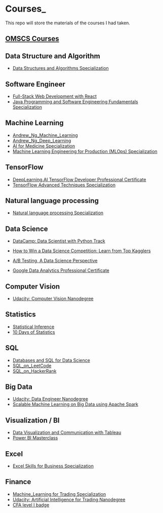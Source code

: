 # Courses_
This repo will store the materials of the courses I had taken.

## [OMSCS Courses](https://github.com/ycheng22/OMSCS_Courses/)

## Data Structure and Algorithm

- [Data Structures and Algorithms Specialization](https://github.com/ycheng22/Courses_/tree/main/Data%20Structures%20and%20Algorithms%20Specialization)

## Software Engineer
- [Full-Stack Web Development with React](https://github.com/ycheng22/Courses_/tree/main/Full-Stack%20Web%20Dev%20with%20React)
- [Java Programming and Software Engineering Fundamentals Specialization](https://github.com/ycheng22/Courses_/tree/main/Java%20Programming%20and%20Software%20Engineering%20Fundamentals%20Specialization)

## Machine Learning

- [Andrew_Ng_Machine_Learning](https://github.com/ycheng22/Courses_/tree/main/Andrew_Ng_Machine_Learning)
- [Andrew_Ng_Deep_Learning](https://github.com/ycheng22/Courses_/tree/main/Andrew_Ng_Deep_Learning)
- [AI for Medicine Specialization](https://github.com/ycheng22/Courses_/tree/main/AI%20for%20Medicine%20Specialization)
- [Machine Learning Engineering for Production (MLOps) Specialization](https://github.com/ycheng22/Courses_/tree/main/Machine%20Learning%20Engineering%20for%20Production%20(MLOps)%20Specialization)

## TensorFlow

- [DeepLearning.AI TensorFlow Developer Professional Certificate](https://github.com/ycheng22/Courses_/tree/main/DeepLearning.AI%20TensorFlow%20Developer%20Professional%20Certificate)
- [TensorFlow Advanced Techniques Specialization](https://github.com/ycheng22/Courses_/tree/main/TensorFlow%20Advanced%20Techniques%20Specialization)

## Natural language processing
- [Natural language processing Specialization](https://github.com/ycheng22/Courses_/tree/main/NLP%20Specialization)

## Data Science

- [DataCamp: Data Scientist with Python Track](https://github.com/ycheng22/Courses_/tree/main/Data_Camp)

- [How to Win a Data Science Competition: Learn from Top Kagglers](https://github.com/ycheng22/Courses_/tree/main/How%20to%20Win%20a%20Data%20Science%20Competition%20Learn%20from%20Top%20Kagglers)
- [A/B Testing, A Data Science Perspective](https://www.oreilly.com/library/view/ab-testing-a/9781491934777/)
- [Google Data Analytics Professional Certificate](https://github.com/ycheng22/Courses_/tree/main/Google%20Data%20Analytics%20Professional%20Certificate)

## Computer Vision
- [Udacity: Computer Vision Nanodegree](https://github.com/ycheng22/Courses_/tree/main/Udacity_Computer_Vision)

## Statistics
- [Statistical Inference](https://github.com/ycheng22/Courses_/tree/main/Statistical%20Inference)
- [10 Days of Statistics](https://ycheng22.github.io/10-Days-of-Statistics/)

## SQL

- [Databases and SQL for Data Science](https://github.com/ycheng22/Courses_/tree/main/Databases%20and%20SQL%20for%20Data%20Science)
- [SQL_on_LeetCode](https://github.com/ycheng22/ycheng22.github.io/blob/master/_posts/2021-07-20-SQL_on_LeetCode.md)
- [SQL_on_HackerRank](https://github.com/ycheng22/ycheng22.github.io/blob/master/_posts/2021-07-15-SQL_on_HackerRank.md)

## Big Data

- [Udacity: Data Engineer Nanodegree](https://github.com/ycheng22/Udacity_Data_Engineer_Nanodegree)
- [Scalable Machine Learning on Big Data using Apache Spark](https://github.com/ycheng22/Courses_/tree/main/Scalable%20Machine%20Learning%20on%20Big%20Data%20using%20Apache%20Spark)

## Visualization / BI
- [Data Visualization and Communication with Tableau](https://github.com/ycheng22/Courses_/tree/main/Data%20Visualization%20and%20Communication%20with%20Tableau)
- [Power BI Masterclass](https://github.com/ycheng22/Courses_/tree/main/Power%20BI%20Masterclass)

## Excel
- [Excel Skills for Business Specialization](https://github.com/ycheng22/Courses_/tree/main/Excel%20Skills%20for%20Business%20Specialization)

## Finance

- [Machine_Learning for Trading Specialization](https://github.com/ycheng22/Courses_/tree/main/ML%20for%20Trading%20Specialization)
- [Udacity: Artificial Intelligence for Trading Nanodegree]()
- [CFA level I badge](https://github.com/ycheng22/Courses_/blob/main/Level%20I%20Badge.png)

